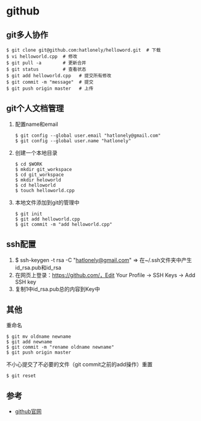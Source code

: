 # github


## git多人协作

```
$ git clone git@github.com:hatlonely/helloword.git  # 下载
$ vi helloworld.cpp  # 修改
$ git pull -a        # 更新合并
$ git status         # 查看状态
$ git add helloworld.cpp   # 提交所有修改
$ git commit -m "message"  # 提交
$ git push origin master   # 上传
```

## git个人文档管理

1. 配置name和email

    ```
    $ git config --global user.email "hatlonely@gmail.com"
    $ git config --global user.name "hatlonely"
    ```

2. 创建一个本地目录

    ```
    $ cd $WORK
    $ mkdir git_workspace
    $ cd git_workspace
    $ mkdir heloworld
    $ cd helloworld
    $ touch helloworld.cpp
    ```

3. 本地文件添加到git的管理中

    ```
    $ git init
    $ git add helloworld.cpp
    $ git commit -m "add helloworld.cpp"
    ```

## ssh配置

1. $ ssh-keygen -t rsa -C "hatlonely@gmail.com"  => 在~/.ssh文件夹中产生id\_rsa.pub和id\_rsa
2. 在网页上登录：https://github.com/，Edit Your Profile -> SSH Keys -> Add SSH key
3. 复制1中id_rsa.pub总的内容到Key中

## 其他

重命名

```
$ git mv oldname newname
$ git add newname
$ git commit -m "rename oldname newname"
$ git push origin master
```

不小心提交了不必要的文件（git commit之前的add操作）重置

```
$ git reset
```

## 参考

- [github官网](https://github.com/)